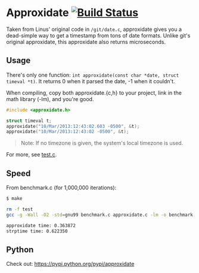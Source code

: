 # Approxidate [![Build Status](https://github.com/thatguystone/approxidate/workflows/test/badge.svg)](https://github.com/thatguystone/approxidate/actions)

Taken from Linus' original code in `/git/date.c`, approxidate gives you a dead-simple way to get a timestamp from tons of date formats.  Unlike git's original approxidate, this approxidate also returns microseconds.

## Usage

There's only one function: `int approxidate(const char *date, struct timeval *t)`.  It returns 0 when it parsed the date, -1 when it couldn't.

When compiling, copy both approxidate.{c,h} to your project, link in the math library (-lm), and you're good.

```c
#include <approxidate.h>

struct timeval t;
approxidate("10/Mar/2013:12:43:02.603 -0500", &t);
approxidate("10/Mar/2013:12:43:02 -0500", &t);
```

> Note: If no timezone is given, the system's local timezone is used.

For more, see [test.c](test.c).

## Speed

From benchmark.c (for 1,000,000 iterations):

```bash
$ make

rm -f test
gcc -g -Wall -O2 -std=gnu99 benchmark.c approxidate.c -lm -o benchmark

approxidate time: 0.363872
strptime time: 0.622350
```

## Python

Check out: https://pypi.python.org/pypi/approxidate
